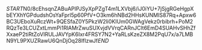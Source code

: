 $START$N0/8cEhsqnZABuAPIPJSyXpPZgT4m1LXVbj6/iJ0iYU+7jSjgRGeHgpXbEYXhYGPdudshOsYaFprl5p60PfV+O3km6hNBd2HHsKUNMIS87Rq+Apxw6BC3UEboXuRczWt+9QESfaZ0Y5PkzW2li0KIUm0GWAgVekz0rbibrh+PoM2RQzTe3LCUZxtLmmPi1RlAMrZwuSUXvjdVVrqCARnJClt6EmD4SUAHvSHhZfXxaeP2tiRtZoVIRULJAVYpK6Ixr4FRSY7N2+YaRLsKzeZX8M2PqU7x/a7LMBN9YL9PXUZRawU6QnDjOq28lfIzwJf$END$